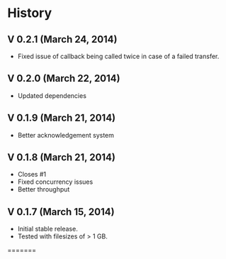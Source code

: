 # History

## V 0.2.1 (March 24, 2014)
* Fixed issue of callback being called twice in case of a failed transfer.

## V 0.2.0 (March 22, 2014)
* Updated dependencies

## V 0.1.9 (March 21, 2014)
* Better acknowledgement system

## V 0.1.8 (March 21, 2014)
* Closes #1
* Fixed concurrency issues
* Better throughput

## V 0.1.7 (March 15, 2014)
* Initial stable release.
* Tested with filesizes of > 1 GB.

=======
